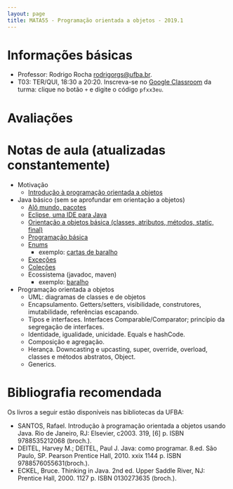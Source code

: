 ```yaml
---
layout: page
title: MATA55 - Programação orientada a objetos - 2019.1
---
```


# Informações básicas

- Professor: Rodrigo Rocha <rodrigorgs@ufba.br>. 
- T03: TER/QUI, 18:30 a 20:20. Inscreva-se no [Google Classroom](https://classroom.google.com/) da turma: clique no botão `+` e digite o código `pfxx3eu`.


# Avaliações
<!-- 
- (peso 3,0) Listas de exercícios
- (peso 2,0) Prova escrita
- (peso 3,0) Exercício incremental
- (peso 2,0) Projeto de implementação livre, em equipe
 -->
<!--
Critérios de correção: Sonar (ponto extra)
-->

# Notas de aula (atualizadas constantemente)

- Motivação
  - [Introdução à programação orientada a objetos](https://docs.google.com/presentation/d/1bdzbS51fA-BewCaC0gMNuTSQWtDXfrHKVRiR3I-URnY/edit)
- Java básico (sem se aprofundar em orientação a objetos)
  - [Alô mundo, pacotes](aula-java-alomundo)
  - [Eclipse, uma IDE para Java](https://docs.google.com/presentation/d/1BohOI0Ky0cqwsze7U-PnJc_qU9u9dbKtvUOwiH63HIY/edit?usp=sharing)
  - [Orientação a objetos básica (classes, atributos, métodos, static, final)](aula-java-oo)
  - [Programação básica](https://docs.google.com/presentation/d/1lNB1NRPijRnCLB5d7Ps6s5Zwlw0GgcUQ2QwZWcuVVNo/edit)
  - [Enums](aula-enums)
    - exemplo: [cartas de baralho](cartas)
  - [Exceções](aula-excecoes)
  - [Coleções](https://docs.google.com/presentation/d/1X_p_8rYdTn34B_8ghgGjBtad8bHPZwcqNBz8IRrjoIQ/edit)
  - Ecossistema (javadoc, maven)
    - exemplo: [baralho](cartas)
- Programação orientada a objetos
  - UML: diagramas de classes e de objetos
  - Encapsulamento. Getters/setters, visibilidade, construtores, imutabilidade, referências escapando.
  - Tipos e interfaces. Interfaces Comparable/Comparator; princípio da segregação de interfaces.
  - Identidade, igualidade, unicidade. Equals e hashCode.
  - Composição e agregação.
  - Herança. Downcasting e upcasting, super, override, overload, classes e métodos abstratos, Object.
  - Generics.

<!-- 
Alguns slides disponíveis no [Drive da disciplina](https://drive.google.com/open?id=1JxHnqlfg74vCFhJf1LfS3d4w70Ev8qBN)

Outros slides ou notas de aula:

- [Herança parte 1](aula-heranca-parte1)
- [Herança parte 2 (sobreposição)](aula-heranca-parte2)
- [Herança parte 3 (polimorfismo)](aula-heranca-parte3)
- [Herança parte 4 (classes abstratas e interfaces)](aula-heranca-parte4)
- [Refatoração](aula-refactoring)
- [Enums](aula-enums)
- [Exceções](aula-excecoes)
- [Classes internas](aula-classes-internas)
- [Generics](aula-generics) -->

# Bibliografia recomendada

Os livros a seguir estão disponíveis nas bibliotecas da UFBA:

- SANTOS, Rafael. Introdução à programação orientada a objetos usando Java. Rio de Janeiro, RJ: Elsevier, c2003. 319, [6] p. ISBN 9788535212068 (broch.).
- DEITEL, Harvey M.; DEITEL, Paul J. Java: como programar. 8.ed. São Paulo, SP. Pearson Prentice Hall, 2010. xxix 1144 p. ISBN 9788576055631(broch.).
- ECKEL, Bruce. Thinking in Java. 2nd ed. Upper Saddle River, NJ: Prentice Hall, 2000. 1127 p. ISBN 0130273635 (broch.).
